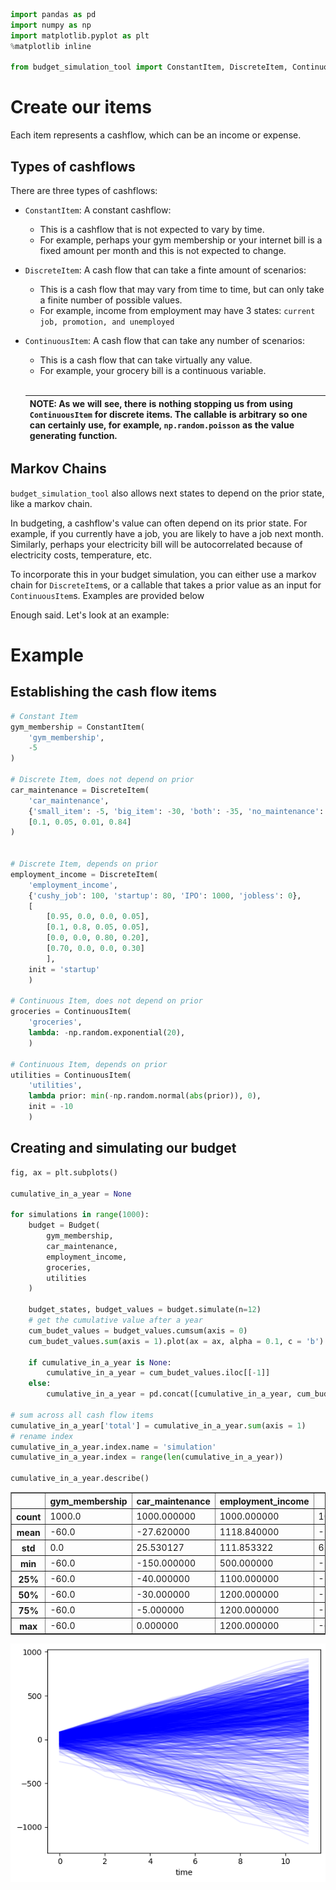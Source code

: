 ```python
import pandas as pd
import numpy as np
import matplotlib.pyplot as plt
%matplotlib inline

from budget_simulation_tool import ConstantItem, DiscreteItem, ContinuousItem, Budget
```

# Create our items

Each item represents a cashflow, which can be an income or expense.

## Types of cashflows
There are three types of cashflows:
- `ConstantItem`: A constant cashflow:
    - This is a cashflow that is not expected to vary by time.
    - For example, perhaps your gym membership or your internet bill is a fixed amount per month and this is not expected to change.
- `DiscreteItem`: A cash flow that can take a finte amount of scenarios:
    - This is a cash flow that may vary from time to time, but can only take a finite number of possible values.
    - For example, income from employment may have 3 states: `current job, promotion, and unemployed`
- `ContinuousItem`: A cash flow that can take any number of scenarios:
    - This is a cash flow that can take virtually any value.
    - For example, your grocery bill is a continuous variable.
<br><br>

    | NOTE: As we will see, there is nothing stopping us from using `ContinuousItem` for discrete items. The callable is arbitrary so one can certainly use, for example, `np.random.poisson` as the value generating function.|
    | --- |

## Markov Chains
`budget_simulation_tool` also allows next states to depend on the prior state, like a markov chain.

In budgeting, a cashflow's value can often depend on its prior state. For example, if you currently have a job, you are likely to have a job next month. Similarly, perhaps your electricity bill will be autocorrelated because of electricity costs, temperature, etc.

To incorporate this in your budget simulation, you can either use a markov chain for `DiscreteItem`s, or a callable that takes a prior value as an input for `ContinuousItem`s. Examples are provided below


Enough said. Let's look at an example:

# Example

## Establishing the cash flow items


```python
# Constant Item
gym_membership = ConstantItem(
    'gym_membership',
    -5
)

# Discrete Item, does not depend on prior
car_maintenance = DiscreteItem(
    'car_maintenance',
    {'small_item': -5, 'big_item': -30, 'both': -35, 'no_maintenance': 0},
    [0.1, 0.05, 0.01, 0.84]
)
    

# Discrete Item, depends on prior
employment_income = DiscreteItem(
    'employment_income',
    {'cushy_job': 100, 'startup': 80, 'IPO': 1000, 'jobless': 0},
    [
        [0.95, 0.0, 0.0, 0.05],
        [0.1, 0.8, 0.05, 0.05],
        [0.0, 0.0, 0.80, 0.20],
        [0.70, 0.0, 0.0, 0.30]
        ],
    init = 'startup'
    )

# Continuous Item, does not depend on prior
groceries = ContinuousItem(
    'groceries',
    lambda: -np.random.exponential(20),
    )

# Continuous Item, depends on prior
utilities = ContinuousItem(
    'utilities',
    lambda prior: min(-np.random.normal(abs(prior)), 0),
    init = -10
    )
```

## Creating and simulating our budget


```python
fig, ax = plt.subplots()

cumulative_in_a_year = None

for simulations in range(1000):
    budget = Budget(
        gym_membership,
        car_maintenance,
        employment_income,
        groceries,
        utilities
    )

    budget_states, budget_values = budget.simulate(n=12)
    # get the cumulative value after a year
    cum_budet_values = budget_values.cumsum(axis = 0)
    cum_budet_values.sum(axis = 1).plot(ax = ax, alpha = 0.1, c = 'b')
    
    if cumulative_in_a_year is None:
        cumulative_in_a_year = cum_budet_values.iloc[[-1]]
    else:
        cumulative_in_a_year = pd.concat([cumulative_in_a_year, cum_budet_values.iloc[[-1]]], axis = 0)

# sum across all cash flow items
cumulative_in_a_year['total'] = cumulative_in_a_year.sum(axis = 1)
# rename index
cumulative_in_a_year.index.name = 'simulation'
cumulative_in_a_year.index = range(len(cumulative_in_a_year))

cumulative_in_a_year.describe()
```




<div>
<style scoped>
    .dataframe tbody tr th:only-of-type {
        vertical-align: middle;
    }

    .dataframe tbody tr th {
        vertical-align: top;
    }

    .dataframe thead th {
        text-align: right;
    }
</style>
<table border="1" class="dataframe">
  <thead>
    <tr style="text-align: right;">
      <th></th>
      <th>gym_membership</th>
      <th>car_maintenance</th>
      <th>employment_income</th>
      <th>groceries</th>
      <th>utilities</th>
      <th>total</th>
    </tr>
  </thead>
  <tbody>
    <tr>
      <th>count</th>
      <td>1000.0</td>
      <td>1000.000000</td>
      <td>1000.000000</td>
      <td>1000.000000</td>
      <td>1000.000000</td>
      <td>1000.000000</td>
    </tr>
    <tr>
      <th>mean</th>
      <td>-60.0</td>
      <td>-27.620000</td>
      <td>1118.840000</td>
      <td>-237.536001</td>
      <td>-565.419690</td>
      <td>228.264309</td>
    </tr>
    <tr>
      <th>std</th>
      <td>0.0</td>
      <td>25.530127</td>
      <td>111.853322</td>
      <td>63.890828</td>
      <td>398.983339</td>
      <td>419.882203</td>
    </tr>
    <tr>
      <th>min</th>
      <td>-60.0</td>
      <td>-150.000000</td>
      <td>500.000000</td>
      <td>-516.346458</td>
      <td>-1799.161595</td>
      <td>-1189.456123</td>
    </tr>
    <tr>
      <th>25%</th>
      <td>-60.0</td>
      <td>-40.000000</td>
      <td>1100.000000</td>
      <td>-279.841652</td>
      <td>-664.345553</td>
      <td>98.967127</td>
    </tr>
    <tr>
      <th>50%</th>
      <td>-60.0</td>
      <td>-30.000000</td>
      <td>1200.000000</td>
      <td>-229.282236</td>
      <td>-460.778802</td>
      <td>324.202710</td>
    </tr>
    <tr>
      <th>75%</th>
      <td>-60.0</td>
      <td>-5.000000</td>
      <td>1200.000000</td>
      <td>-190.626789</td>
      <td>-331.487816</td>
      <td>503.829536</td>
    </tr>
    <tr>
      <th>max</th>
      <td>-60.0</td>
      <td>0.000000</td>
      <td>1200.000000</td>
      <td>-69.264774</td>
      <td>-12.834609</td>
      <td>921.866088</td>
    </tr>
  </tbody>
</table>
</div>




    
![png](readme_files/example_5_1.png)
    

